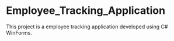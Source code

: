 # Employee_Tracking_Application
This project is a employee tracking application developed using C# WinForms.
